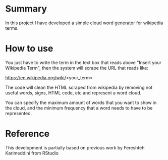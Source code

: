 # Summary
In this project I have developed a simple cloud word generator for wikipedia terms.

# How to use
You just have to write the term in the text box that reads above "Insert your Wikipedia Term", then the system will scrape the URL that reads like:

https://en.wikipedia.org/wiki/<your_term>

The code will clean the HTML scraped from wikipedia by removing not useful words, signs, HTML code, etc and represent a word cloud.

You can specify the maximum amount of words that you want to show in the cloud, and the minimum frequency that a word needs to have to be represented.

# Reference
This development is partially based on previous work by Fereshteh Karimeddini from RStudio
